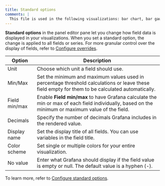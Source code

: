 ```yaml
---
title: Standard options
comments: |
  This file is used in the following visualizations: bar chart, bar gauge, candlestick, canvas, gauge, geomap, histogram, pie chart, stat, state timeline, status history, table, time series, trend
---
```


**Standard options** in the panel editor pane let you change how field data is displayed in your visualizations. When you set a standard option, the change is applied to all fields or series. For more granular control over the display of fields, refer to [Configure overrides](../../configure-overrides/).

| Option        | Description                                                                                                                                       |
| ------------- | ------------------------------------------------------------------------------------------------------------------------------------------------- |
| Unit          | Choose which unit a field should use.                                                                                                             |
| Min/Max       | Set the minimum and maximum values used in percentage threshold calculations or leave these field empty for them to be calculated automatically.  |
| Field min/max | Enable **Field min/max** to have Grafana calculate the min or max of each field individually, based on the minimum or maximum value of the field. |
| Decimals      | Specify the number of decimals Grafana includes in the rendered value.                                                                            |
| Display name  | Set the display title of all fields. You can use variables in the field title.                                                                    |
| Color scheme  | Set single or multiple colors for your entire visualization.                                                                                      |
| No value      | Enter what Grafana should display if the field value is empty or null. The default value is a hyphen (-).                                         |

To learn more, refer to [Configure standard options](../../configure-standard-options/).
